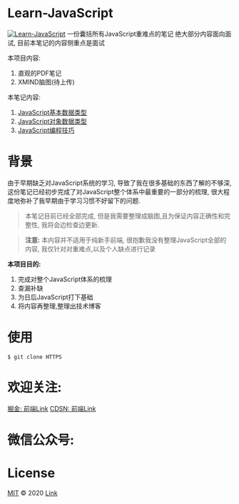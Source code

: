 # Learn-JavaScript
[![Learn-JavaScript](https://img.shields.io/badge/License-MIT-green)](https://github.com/LinkSofuny/Learn-JavaScript) 
一份囊括所有JavaScript重难点的笔记
  绝大部分内容面向面试, 目前本笔记的内容侧重点是面试

本项目内容:
  1. 直观的PDF笔记
  2. XMIND脑图(待上传)


本笔记内容:
1. [JavaScript基本数据类型]()
2. [JavaScript对象数据类型]()
3. [JavaScript编程技巧]()


# 背景
由于早期缺乏对JavaScript系统的学习, 导致了我在很多基础的东西了解的不够深, 这份笔记已经初步完成了对JavaScript整个体系中最重要的一部分的梳理, 很大程度地弥补了我早期由于学习习惯不好留下的问题.
> 本笔记目前已经全部完成, 但是我需要整理成脑图,且为保证内容正确性和完整性, 我将会边检查边更新.

> **注意:** 本内容并不适用于纯新手前端, 很抱歉我没有整理JavaScript全部的内容, 我仅针对对重难点,以及个人缺点进行记录

**本项目目的:**
  1. 完成对整个JavaScript体系的梳理
  2. 查漏补缺
  3. 为日后JavaScript打下基础
  4. 将内容再整理,整理出技术博客

# 使用
```
$ git clone HTTPS
```
# 欢迎关注:
[掘金: 前端Link]()
[CDSN: 前端Link]()
# 微信公众号:
# License
[MIT](www.baidu.com) © 2020 [Link]()